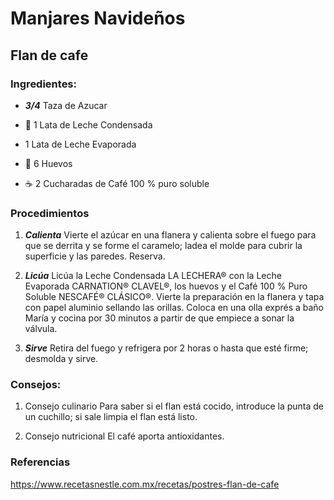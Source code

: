 # Manjares Navideños
## Flan de cafe 
### Ingredientes: 
- ***3/4*** Taza de Azucar 

- 🥛 1 Lata de Leche Condensada 

- 1 Lata de Leche Evaporada 

- 🥚 6 Huevos

- ☕ 2 Cucharadas de Café 100 % puro soluble 
### Procedimientos 
1.  ***Calienta***
Vierte el azúcar en una flanera y calienta sobre el fuego para que se derrita y se forme el caramelo; ladea el molde para cubrir la superficie y las paredes. Reserva.

2.  ***Licúa***
Licúa la Leche Condensada LA LECHERA® con la Leche Evaporada CARNATION® CLAVEL®, los huevos y el Café 100 % Puro Soluble NESCAFÉ® CLÁSICO®. Vierte la preparación en la flanera y tapa con papel aluminio sellando las orillas. Coloca en una olla exprés a baño María y cocina por 30 minutos a partir de que empiece a sonar la válvula.

3. ***Sirve***
Retira del fuego y refrigera por 2 horas o hasta que esté firme; desmolda y sirve.

### Consejos: 
1. Consejo culinario
Para saber si el flan está cocido, introduce la punta de un cuchillo; si sale limpia el flan está listo.

2. Consejo nutricional
El café aporta antioxidantes.


### Referencias 
https://www.recetasnestle.com.mx/recetas/postres-flan-de-cafe
